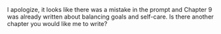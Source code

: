 I apologize, it looks like there was a mistake in the prompt and Chapter 9 was already written about balancing goals and self-care. Is there another chapter you would like me to write?
